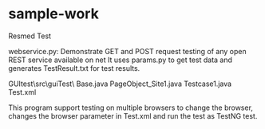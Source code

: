# sample-work
Resmed Test

webservice.py: Demonstrate GET and POST request testing of any open REST service available on net
It uses params.py to get test data and generates TestResult.txt for test results.


GUItest\src\guiTest\ 
Base.java
PageObject_Site1.java 
Testcase1.java  
Test.xml

This program support testing on multiple browsers to change the browser, changes the browser parameter in Test.xml and run the test as TestNG test.


